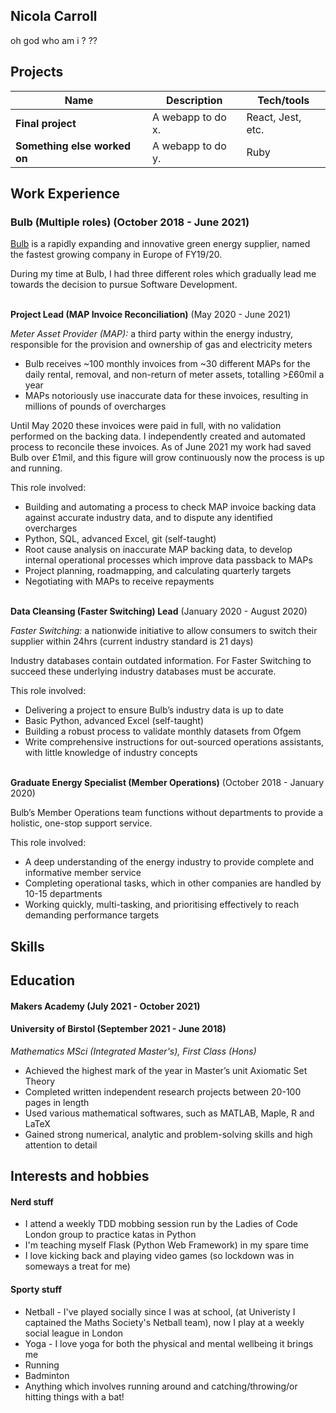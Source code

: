 ## Nicola Carroll

<!-- A sentence about who and what you are. Then a sentence about what you've achieved. And then a sentence about what excites you about tech.
 -->

oh god who am i  ? ??

## Projects

| Name                         | Description       | Tech/tools        |
| ---------------------------- | ----------------- | ----------------- |
| **Final project**            | A webapp to do x. | React, Jest, etc. |
| **Something else worked on** | A webapp to do y. | Ruby              |

## Work Experience

### Bulb (Multiple roles) (October 2018 - June 2021)

[Bulb](https://bulb.co.uk/mission/) is a rapidly expanding and innovative green energy supplier, named the fastest growing company in Europe of FY19/20.

During my time at Bulb, I had three different roles which gradually lead me towards the decision to pursue Software Development.

\
**Project Lead (MAP Invoice Reconciliation)** (May 2020 - June 2021)

_Meter Asset Provider (MAP):_ a third party within the energy industry, responsible for the provision and ownership of gas and electricity meters 

- Bulb receives ~100 monthly invoices from ~30 different MAPs for the daily rental, removal, and non-return of meter assets, totalling >£60mil a year
- MAPs notoriously use inaccurate data for these invoices, resulting in millions of pounds of overcharges

Until May 2020 these invoices were paid in full, with no validation performed on the backing data. I independently created and automated process to reconcile these invoices. As of June 2021 my work had saved Bulb over £1mil, and this figure will grow continuously now the process is up and running.

This role involved:

- Building and automating a process to check MAP invoice backing data against accurate industry data, and to dispute any identified overcharges
- Python, SQL, advanced Excel, git (self-taught)
- Root cause analysis on inaccurate MAP backing data, to develop internal operational processes which improve data passback to MAPs
- Project planning, roadmapping, and calculating quarterly targets
- Negotiating with MAPs to receive repayments

\
**Data Cleansing (Faster Switching) Lead** (January 2020 - August 2020)  

_Faster Switching:_ a nationwide initiative to allow consumers to switch their supplier within 24hrs (current industry standard is 21 days)

Industry databases contain outdated information. For Faster Switching to succeed these underlying industry databases must be accurate.

This role involved:

- Delivering a project to ensure Bulb’s industry data is up to date
- Basic Python, advanced Excel (self-taught)
- Building a robust process to validate monthly datasets from Ofgem
- Write comprehensive instructions for out-sourced operations assistants, with little knowledge of industry concepts

\
**Graduate Energy Specialist (Member Operations)** (October 2018 - January 2020)

Bulb’s Member Operations team functions without departments to provide a holistic, one-stop support service.

This role involved:

- A deep understanding of the energy industry to provide complete and informative member service
- Completing operational tasks, which in other companies are handled by 10-15 departments
- Working quickly, multi-tasking, and prioritising effectively to reach demanding performance targets


## Skills

<!-- Consider skills relevent to software development. Then consider your best skills. Pick 2-4 skills and write a short descriptive paragraph for each one. You should demonstrate how capable you are at this skill with examples.
(Using a STAR example Paragraph) Consider the questions below.

-STAR
-What was the situation/task? (ST)

-How was the skill used?

-What did you do? (action)

-What was the result?


#### This Skill

- Experience
- Achievements
- Evidence (STAR)

#### Another Skill

Descriptive paragraph of how capable you are at this skill and, if relevant, how it has developed (again use STAR for this)

- I achieved A during my work at B (job, or otherwise)
- I contributed to the growth of X while doing Y (job, or otherwise)
- I built this, made this, broke this, fixed this, etc.
- A link to some on-line evidence (blogs, videos, articles, etc.) -->

## Education

#### Makers Academy (July 2021 - October 2021)
<!-- - Use short descriptions of what you did and a skill you used. (Similar to format from the 'Work Experience' section above)
- e.g Frequently used paring in order to problemsolve effeciently, requiring teamwork and communication.
- you might also mention aspects some other skills/knowledge listed below: 
- OOP, TDD, MVC, DDD
- Agile/XP
- Ruby, Rails, JavaScript
- RSpec, Jasmine -->

#### University of Birstol (September 2021 - June 2018)
_Mathematics MSci (Integrated Master's), First Class (Hons)_

- Achieved the highest mark of the year in Master’s unit Axiomatic Set Theory
- Completed written independent research projects between 20-100 pages in length
- Used various mathematical softwares, such as MATLAB, Maple, R and LaTeX
- Gained strong numerical, analytic and problem-solving skills and high attention to detail

## Interests and hobbies

#### Nerd stuff
- I attend a weekly TDD mobbing session run by the Ladies of Code London group to practice katas in Python
- I'm teaching myself Flask (Python Web Framework) in my spare time
- I love kicking back and playing video games (so lockdown was in someways a treat for me)

#### Sporty stuff
- Netball - I've played socially since I was at school, (at Univeristy I captained the Maths Society's Netball team), now I play at a weekly social league in London
- Yoga - I love yoga for both the physical and mental wellbeing it brings me
- Running
- Badminton
- Anything which involves running around and catching/throwing/or hitting things with a bat!

